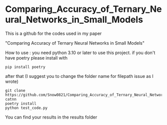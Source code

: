 # Comparing_Accuracy_of_Ternary_Neural_Networks_in_Small_Models
This is a github for the codes used in my paper

"Comparing Accuracy of Ternary Neural Networks in Small Models"

How to use :
you need python 3.10 or later to use this project.
if you don't have poetry please install with
```
pip install poetry
```

after that
(I suggest you to change the folder name for filepath issue as I wrote)

```
git clone https://github.com/Snow0821/Comparing_Accuracy_of_Ternary_Neural_Networks_in_Small_Models.git catnn
poetry install
python test_code.py
```

You can find your results in the results folder